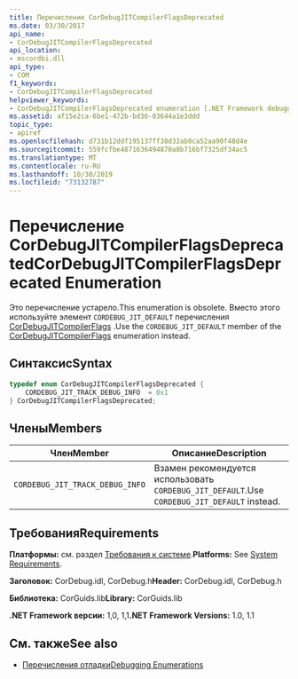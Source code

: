 ```yaml
---
title: Перечисление CorDebugJITCompilerFlagsDeprecated
ms.date: 03/30/2017
api_name:
- CorDebugJITCompilerFlagsDeprecated
api_location:
- mscordbi.dll
api_type:
- COM
f1_keywords:
- CorDebugJITCompilerFlagsDeprecated
helpviewer_keywords:
- CorDebugJITCompilerFlagsDeprecated enumeration [.NET Framework debugging]
ms.assetid: af15e2ca-6be1-472b-bd36-03644a1e3ddd
topic_type:
- apiref
ms.openlocfilehash: d731b12ddf195137ff38d32ab0ca52aa90f48d4e
ms.sourcegitcommit: 559fcfbe4871636494870a8b716bf7325df34ac5
ms.translationtype: MT
ms.contentlocale: ru-RU
ms.lasthandoff: 10/30/2019
ms.locfileid: "73132787"
---
```

# <a name="cordebugjitcompilerflagsdeprecated-enumeration"></a><span data-ttu-id="11cd7-102">Перечисление CorDebugJITCompilerFlagsDeprecated</span><span class="sxs-lookup"><span data-stu-id="11cd7-102">CorDebugJITCompilerFlagsDeprecated Enumeration</span></span>
<span data-ttu-id="11cd7-103">Это перечисление устарело.</span><span class="sxs-lookup"><span data-stu-id="11cd7-103">This enumeration is obsolete.</span></span> <span data-ttu-id="11cd7-104">Вместо этого используйте элемент `CORDEBUG_JIT_DEFAULT` перечисления [CorDebugJITCompilerFlags](../../../../docs/framework/unmanaged-api/debugging/cordebugjitcompilerflags-enumeration.md) .</span><span class="sxs-lookup"><span data-stu-id="11cd7-104">Use the `CORDEBUG_JIT_DEFAULT` member of the [CorDebugJITCompilerFlags](../../../../docs/framework/unmanaged-api/debugging/cordebugjitcompilerflags-enumeration.md) enumeration instead.</span></span>  
  
## <a name="syntax"></a><span data-ttu-id="11cd7-105">Синтаксис</span><span class="sxs-lookup"><span data-stu-id="11cd7-105">Syntax</span></span>  
  
```cpp  
typedef enum CorDebugJITCompilerFlagsDeprecated {  
    CORDEBUG_JIT_TRACK_DEBUG_INFO  = 0x1  
} CorDebugJITCompilerFlagsDeprecated;  
```  
  
## <a name="members"></a><span data-ttu-id="11cd7-106">Члены</span><span class="sxs-lookup"><span data-stu-id="11cd7-106">Members</span></span>  
  
|<span data-ttu-id="11cd7-107">Член</span><span class="sxs-lookup"><span data-stu-id="11cd7-107">Member</span></span>|<span data-ttu-id="11cd7-108">Описание</span><span class="sxs-lookup"><span data-stu-id="11cd7-108">Description</span></span>|  
|------------|-----------------|  
|`CORDEBUG_JIT_TRACK_DEBUG_INFO`|<span data-ttu-id="11cd7-109">Взамен рекомендуется использовать `CORDEBUG_JIT_DEFAULT`.</span><span class="sxs-lookup"><span data-stu-id="11cd7-109">Use `CORDEBUG_JIT_DEFAULT` instead.</span></span>|  
  
## <a name="requirements"></a><span data-ttu-id="11cd7-110">Требования</span><span class="sxs-lookup"><span data-stu-id="11cd7-110">Requirements</span></span>  
 <span data-ttu-id="11cd7-111">**Платформы:** см. раздел [Требования к системе](../../../../docs/framework/get-started/system-requirements.md).</span><span class="sxs-lookup"><span data-stu-id="11cd7-111">**Platforms:** See [System Requirements](../../../../docs/framework/get-started/system-requirements.md).</span></span>  
  
 <span data-ttu-id="11cd7-112">**Заголовок:** CorDebug.idl, CorDebug.h</span><span class="sxs-lookup"><span data-stu-id="11cd7-112">**Header:** CorDebug.idl, CorDebug.h</span></span>  
  
 <span data-ttu-id="11cd7-113">**Библиотека:** CorGuids.lib</span><span class="sxs-lookup"><span data-stu-id="11cd7-113">**Library:** CorGuids.lib</span></span>  
  
 <span data-ttu-id="11cd7-114">**.NET Framework версии:** 1,0, 1,1</span><span class="sxs-lookup"><span data-stu-id="11cd7-114">**.NET Framework Versions:** 1.0, 1.1</span></span>  
  
## <a name="see-also"></a><span data-ttu-id="11cd7-115">См. также</span><span class="sxs-lookup"><span data-stu-id="11cd7-115">See also</span></span>

- [<span data-ttu-id="11cd7-116">Перечисления отладки</span><span class="sxs-lookup"><span data-stu-id="11cd7-116">Debugging Enumerations</span></span>](../../../../docs/framework/unmanaged-api/debugging/debugging-enumerations.md)
